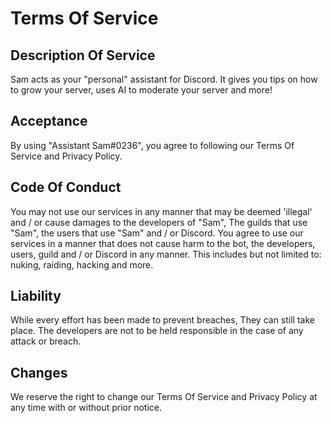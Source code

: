 # Terms Of Service

## Description Of Service
Sam acts as your "personal" assistant for Discord. It gives you tips on how to grow your server, uses AI to moderate your server and more!

## Acceptance 
By using "Assistant Sam#0236", you agree to following our Terms Of Service and Privacy Policy.

## Code Of Conduct
You may not use our services in any manner that may be deemed 'illegal' and / or cause damages to the developers of "Sam", The guilds that use "Sam", the users that use "Sam" and / or Discord.
You agree to use our services in a manner that does not cause harm to the bot, the developers, users, guild and / or Discord in any manner. This includes but not limited to: nuking, raiding, hacking and more.

## Liability
While every effort has been made to prevent breaches, They can still take place. The developers are not to be held responsible in the case of any attack or breach.

## Changes
We reserve the right to change our Terms Of Service and Privacy Policy at any time with or without prior notice.